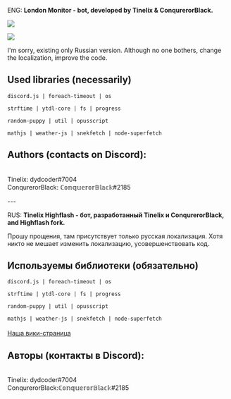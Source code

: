 ENG: <b>London Monitor - bot, developed by Tinelix & ConqurerorBlack.</b>
<p><img src="https://raw.githubusercontent.com/Tinelix-ConqurerorBlack/London-Monitor/master/Screenshots/001.png"></img>
<p><img src="https://raw.githubusercontent.com/Tinelix-ConqurerorBlack/London-Monitor/master/Screenshots/002.png"></img>
<p>I'm sorry, existing only Russian version. Although no one bothers, change the localization, improve the code.

<p><p><h2>Used libraries (necessarily)</h2>
<code>discord.js | foreach-timeout | os <br>
strftime | ytdl-core | fs | progress<br>
random-puppy | util | opusscript<br>
mathjs | weather-js | snekfetch | node-superfetch</code>

<p><p><h2>Authors (contacts on Discord):</h2>
<br>Tinelix: dydcoder#7004
<br>ConqurerorBlack: ℂ𝕠𝕟𝕢𝕦𝕖𝕣𝕠𝕣𝔹𝕝𝕒𝕔𝕜#2185
<p>---<p>
RUS: <b>Tinelix Highflash - бот, разработанный Tinelix и ConqurerorBlack, and Highflash fork.</b>
<p>Прошу прощения, там присутствует только русская локализация. Хотя никто не мешает изменить локализацию, усовершенствовать код.
<p><p><h2>Используемы библиотеки (обязательно)</h2>  
<code>discord.js | foreach-timeout | os <br>
strftime | ytdl-core | fs | progress<br>
random-puppy | util | opusscript<br>
mathjs | weather-js | snekfetch | node-superfetch</code>
<br><br>
<a href="https://github.com/tinelix/Highflash/wiki">Наша вики-страница</a>
<p><p><h2>Авторы (контакты в Discord):</h2>
<br>Tinelix: dydcoder#7004
<br>ConqurerorBlack:ℂ𝕠𝕟𝕢𝕦𝕖𝕣𝕠𝕣𝔹𝕝𝕒𝕔𝕜#2185

